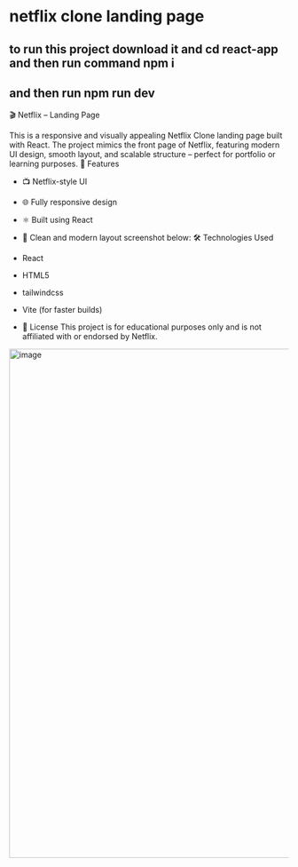 # netflix clone landing page
## to run this project download it and cd react-app and then run command npm i
## and then run npm run dev

🎬 Netflix – Landing Page

This is a responsive and visually appealing Netflix Clone landing page built with React. The project mimics the front page of Netflix, featuring modern UI design, smooth layout, and scalable structure – perfect for portfolio or learning purposes.
🚀 Features
- 📺 Netflix-style UI
- 🌐 Fully responsive design
- ⚛️ Built using React
- 🎨 Clean and modern layout
screenshot below:
🛠️ Technologies Used
- React
- HTML5
- tailwindcss
- Vite (for faster builds)


- 📜 License
This project is for educational purposes only and is not affiliated with or endorsed by Netflix.

<img width="1919" height="917" alt="image" src="https://github.com/user-attachments/assets/8ad315c8-2ea3-480b-83b4-b7265b231cc7" />
